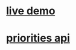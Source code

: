 # [live demo](https://personal-job-trackingapp.netlify.app)

# [priorities api](https://github.com/volkankaraali/personal-job-tracking-server)